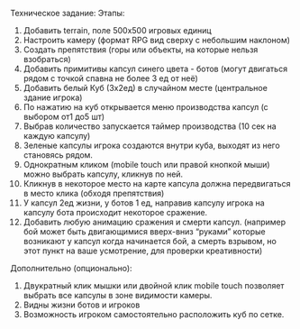 Техническое задание:
Этапы:
1. Добавить terrain, поле 500х500 игровых единиц
2. Настроить камеру (формат RPG вид сверху с небольшим наклоном)
3. Создать препятствия (горы или объекты, на которые нельзя взобраться)
4. Добавить примитивы капсул синего цвета - ботов (могут двигаться рядом с точкой
спавна не более 3 ед от неё)
5. Добавить белый Куб (3х2ед) в случайном месте (центральное здание игрока)
6. По нажатию на куб открывается меню производства капсул (с выбором от1 до5 шт)
7. Выбрав количество запускается таймер производства (10 сек на каждую капсулу)
8. Зеленые капсулы игрока создаются внутри куба, выходят из него становясь рядом.
9. Однократным кликом (mobile touch или правой кнопкой мыши) можно выбрать
капсулу, кликнув по ней.
10. Кликнув в некоторое место на карте капсула должна передвигаться в место клика
(обходя препятствия)
11. У капсул 2ед жизни, у ботов 1 ед, направив капсулу игрока на капсулу бота
происходит некоторое сражение.
12. Добавить любую анимацию сражения и смерти капсул. (например бой может быть
двигающимися вверх-вниз “руками” которые возникают у капсул когда начинается
бой, а смерть взрывом, но этот пункт на ваше усмотрение, для проверки
креативности)



Дополнительно (опционально):
1. Двукратный клик мышки или двойной клик mobile touch позволяет выбрать все
капсулы в зоне видимости камеры.
2. Видны жизни ботов и игроков
3. Возможность игроком самостоятельно расположить куб по сетке.
